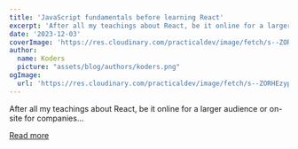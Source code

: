 ```yaml
---
title: 'JavaScript fundamentals before learning React'
excerpt: 'After all my teachings about React, be it online for a larger audience or on-site for companies...'
date: '2023-12-03'
coverImage: 'https://res.cloudinary.com/practicaldev/image/fetch/s--ZORHEzyp--/c_imagga_scale,f_auto,fl_progressive,h_420,q_auto,w_1000/https://dev-to-uploads.s3.amazonaws.com/uploads/articles/0gzrn4is0lao3q1s2oy5.png'
author:
  name: Koders
  picture: "assets/blog/authors/koders.png"
ogImage:
  url: 'https://res.cloudinary.com/practicaldev/image/fetch/s--ZORHEzyp--/c_imagga_scale,f_auto,fl_progressive,h_420,q_auto,w_1000/https://dev-to-uploads.s3.amazonaws.com/uploads/articles/0gzrn4is0lao3q1s2oy5.png'
---
```


After all my teachings about React, be it online for a larger audience or on-site for companies...

[Read more](https://dev.to/codingcss/javascript-fundamentals-before-learning-react-1li1)
